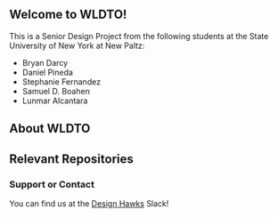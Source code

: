 ## Welcome to WLDTO!

This is a Senior Design Project from the following students at the State University of New York at New Paltz:

 * Bryan Darcy
 * Daniel Pineda
 * Stephanie Fernandez
 * Samuel D. Boahen
 * Lunmar Alcantara


## About WLDTO


## Relevant Repositories



### Support or Contact

You can find us at the [Design Hawks](https://design-hawks.slack.com) Slack!
